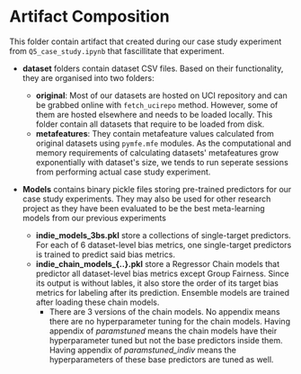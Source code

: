 # Artifact Composition

This folder contain artifact that created during our case study experiment from `Q5_case_study.ipynb` that fascillitate that experiment.

- **dataset** folders contain dataset CSV files. Based on their functionality, they are organised into two folders:
    - **original**: Most of our datasets are hosted on UCI repository and can be grabbed online with `fetch_ucirepo` method. However, some of them are hosted elsewhere and needs to be loaded locally. This folder contain all datasets that require to be loaded from disk.
    - **metafeatures**: They contain metafeature values calculated from original datasets using `pymfe.mfe` modules. As the computational and memory requirements of calculating datasets' metafeatures grow exponentially with dataset's size, we tends to run seperate sessions from performing actual case study experiment.

- **Models** contains binary pickle files storing pre-trained predictors for our case study experiments. They may also be used for other research project as they have been evaluated to be the best meta-learning models from our previous experiments
    - **indie_models_3bs.pkl** store a collections of single-target predictors. For each of 6 dataset-level bias metrics, one single-target predictors is trained to predict said bias metrics.
    - **indie_chain_models_{..}.pkl** store a Regressor Chain models that predictor all dataset-level bias metrics except Group Fairness. Since its output is without lables, it also store the order of its target bias metrics for labeling after its prediction. Ensemble models are trained after loading these chain models.
        - There are 3 versions of the chain models. No appendix means there are no hyperparameter tuning for the chain models. Having appendix of *paramstuned* means the chain models have their hyperparameter tuned but not the base predictors inside them. Having appendix of *paramstuned_indiv* means the hyperparameters of these base predictors are tuned as well.
